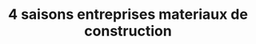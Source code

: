 ---
title: "4 saisons entreprises materiaux de construction"
url: /jacmel/4-saisons-entreprises-materiaux-de-construction/
shop: hardware
---